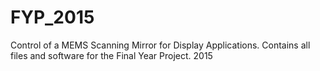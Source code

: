# FYP_2015
Control of a MEMS Scanning Mirror for Display Applications. Contains all files and software for the Final Year Project. 2015
